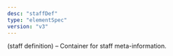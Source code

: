 ```yaml
---
desc: "staffDef"
type: "elementSpec"
version: "v3"
---
```


(staff definition) – Container for staff meta-information.